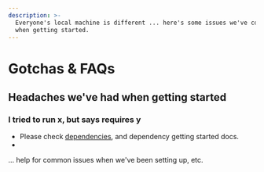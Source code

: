 ```yaml
---
description: >-
  Everyone's local machine is different ... here's some issues we've come across
  when getting started.
---
```


# Gotchas & FAQs

## Headaches we've had when getting started

### I tried to run x, but says requires y

* Please check [dependencies](https://docs.isgood.ai/getting-started), and dependency getting started docs.
* 
... help for common issues when we've been setting up, etc.

